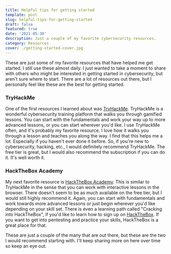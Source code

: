 ```yaml
---
title: Helpful tips for getting started
template: post
slug: helpful-tips-for-getting-started
draft: false
featured: true
date: '2021-05-30'
description: Just a couple of my favorite cybersecurity resources.
category: Resources
cover: ./getting-started-cover.jpg
---
```

These are just some of my favorite resources that have helped me get started. I still use these almost daily. I just wanted to take a moment to share with others who might be interested in getting started in cybersecurity, but aren't sure where to start. There are a lot of resources out there, but I personally feel like these are the best for getting started.

### TryHackMe

One of the first resources I learned about was [TryHackMe](https://tryhackme.com/). TryHackMe is a wonderful cybersecurity training platform that walks you through gamified lessons. You can start with the fundamentals and work your way up to more advanced lessons, or you can start wherever you'd like. I use TryHackMe often, and it's probably my favorite resource. I love how it walks you through a lesson and teaches you along the way. I find that this helps me a lot. Especially if you haven't ever done it before. So, if you're new to cybersecurity, hacking, etc., I would definitely recommend TryHackMe. The free tier is great, but I would also recommend the subscription if you can do it. It's well worth it.

### HackTheBox Academy

My next favorite resource is [HackTheBox Academy](https://academy.hackthebox.eu/). This is similar to TryHackMe in the sense that you can work with interactive lessons in the browser. There doesn't seem to be as much available on the free tier, but I would still highly recommend it. Again, you can start with fundamentals and work towards more advanced lessons or just begin wherever you'd like depending on your skill set. There is even a learning path called "Cracking into HackTheBox", if you'd like to learn how to sign up on [HackTheBox](https://www.hackthebox.eu/). If you want to get into pentesting and practice your skills, HackTheBox is a great place for that.

These are just a couple of the many that are out there, but these are the two I would recommend starting with. I'll keep sharing more on here over time so keep an eye out.
